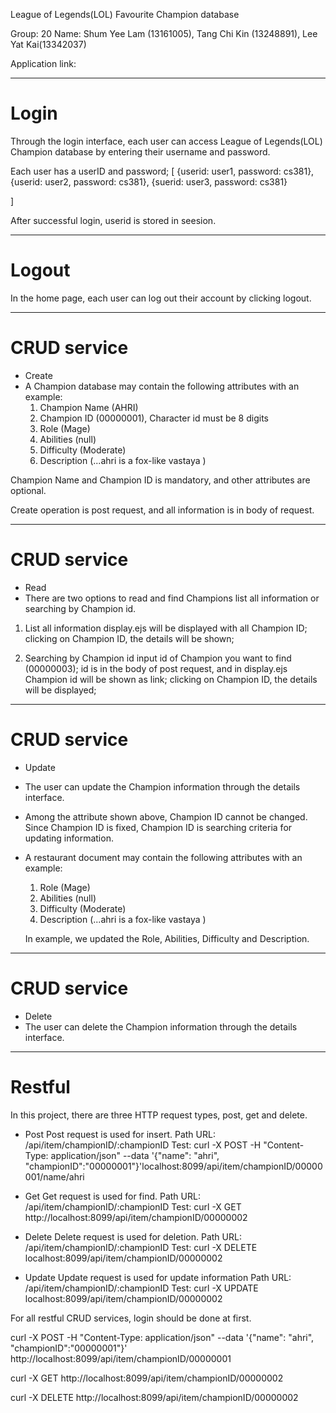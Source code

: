 League of Legends(LOL) Favourite Champion database

Group: 20
Name: 
Shum Yee Lam (13161005),
Tang Chi Kin (13248891),
Lee Yat Kai(13342037)

Application link: 

********************************************
# Login
Through the login interface, each user can access League of Legends(LOL) Champion database by entering their username and password.

Each user has a userID and password;
[
	{userid: user1, password: cs381},
	{userid: user2, password: cs381},
	{suerid: user3, password: cs381}

]

After successful login, userid is stored in seesion.

********************************************
# Logout
In the home page, each user can log out their account by clicking logout.

********************************************
# CRUD service
- Create
-	A Champion database may contain the following attributes with an example: 
	1)	Champion Name (AHRI)
	2)	Champion ID (00000001), Character id must be 8 digits
	3)	Role (Mage)
	4)	Abilities (null)
	5)	Difficulty (Moderate)
	6)	Description (...ahri is a fox-like vastaya )

Champion Name and Champion ID is mandatory, and other attributes are optional.

Create operation is post request, and all information is in body of request.

********************************************
# CRUD service
- Read
-  There are two options to read and find Champions list all information or searching by Champion id.

1) List all information
	display.ejs will be displayed with all Champion ID;
	clicking on Champion ID, the details will be shown;

2) Searching by Champion id
	input id of Champion you want to find (00000003);
	id is in the body of post request, and in display.ejs Champion id will be shown as link;
	clicking on Champion ID, the details will be displayed;

********************************************
# CRUD service
- Update
-	The user can update the Champion information through the details interface.
-	Among the attribute shown above, Champion ID cannot be changed. Since Champion ID is fixed, Champion ID is searching criteria for updating information. 

-	A restaurant document may contain the following attributes with an example: 
  	1)	Role (Mage)
	2)	Abilities (null)
	3)	Difficulty (Moderate)
	4)	Description (...ahri is a fox-like vastaya )

	In example, we updated the Role, Abilities, Difficulty and Description.

********************************************
# CRUD service
- Delete
-	The user can delete the Champion information through the details interface.

********************************************
# Restful
In this project, there are three HTTP request types, post, get and delete.
- Post 
	Post request is used for insert.
	Path URL: /api/item/championID/:championID
	Test: curl -X POST -H "Content-Type: application/json" --data '{"name": "ahri", "championID":"00000001"}'localhost:8099/api/item/championID/00000001/name/ahri

- Get
	Get request is used for find.
	Path URL: /api/item/championID/:championID
	Test: curl -X GET http://localhost:8099/api/item/championID/00000002

- Delete
	Delete request is used for deletion.
	Path URL: /api/item/championID/:championID
	Test: curl -X DELETE localhost:8099/api/item/championID/00000002

- Update
	Update request is used for update information
	Path URL: /api/item/championID/:championID
	Test: curl -X UPDATE localhost:8099/api/item/championID/00000002

For all restful CRUD services, login should be done at first.


curl -X POST -H "Content-Type: application/json" --data '{"name": "ahri", "championID":"00000001"}' http://localhost:8099/api/item/championID/00000001

curl -X GET http://localhost:8099/api/item/championID/00000002

curl -X DELETE http://localhost:8099/api/item/championID/00000002
